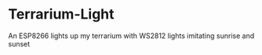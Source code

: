 # Terrarium-Light
An ESP8266 lights up my terrarium with WS2812 lights imitating sunrise and sunset
